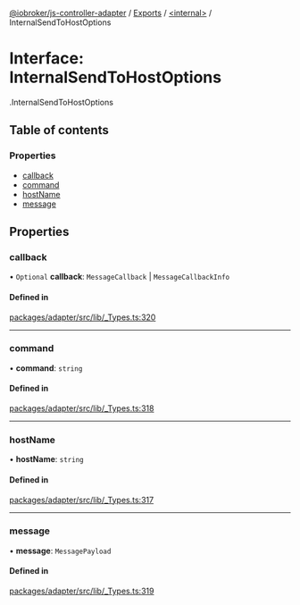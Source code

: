 [@iobroker/js-controller-adapter](../README.md) / [Exports](../modules.md) / [<internal\>](../modules/internal_.md) / InternalSendToHostOptions

# Interface: InternalSendToHostOptions

[<internal>](../modules/internal_.md).InternalSendToHostOptions

## Table of contents

### Properties

- [callback](internal_.InternalSendToHostOptions.md#callback)
- [command](internal_.InternalSendToHostOptions.md#command)
- [hostName](internal_.InternalSendToHostOptions.md#hostname)
- [message](internal_.InternalSendToHostOptions.md#message)

## Properties

### callback

• `Optional` **callback**: `MessageCallback` \| `MessageCallbackInfo`

#### Defined in

[packages/adapter/src/lib/_Types.ts:320](https://github.com/ioBroker/ioBroker.js-controller/blob/89131c78/packages/adapter/src/lib/_Types.ts#L320)

___

### command

• **command**: `string`

#### Defined in

[packages/adapter/src/lib/_Types.ts:318](https://github.com/ioBroker/ioBroker.js-controller/blob/89131c78/packages/adapter/src/lib/_Types.ts#L318)

___

### hostName

• **hostName**: `string`

#### Defined in

[packages/adapter/src/lib/_Types.ts:317](https://github.com/ioBroker/ioBroker.js-controller/blob/89131c78/packages/adapter/src/lib/_Types.ts#L317)

___

### message

• **message**: `MessagePayload`

#### Defined in

[packages/adapter/src/lib/_Types.ts:319](https://github.com/ioBroker/ioBroker.js-controller/blob/89131c78/packages/adapter/src/lib/_Types.ts#L319)
